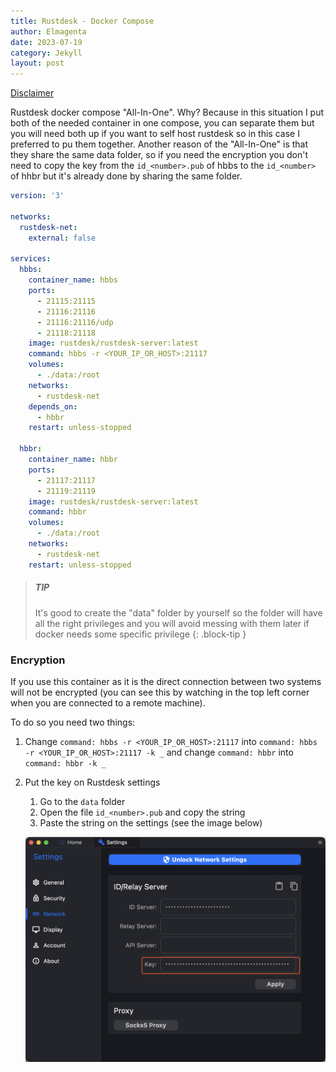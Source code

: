```yaml
---
title: Rustdesk - Docker Compose
author: Elmagenta
date: 2023-07-19
category: Jekyll
layout: post
---
```


[Disclaimer](https://elmagenta.github.io/)

Rustdesk docker compose "All-In-One".
Why?
Because in this situation I put both of the needed container in one compose, you can separate them but you will need both up if you want to self host rustdesk so in this case I preferred to pu them together.
Another reason of the "All-In-One" is that they share the same data folder, so if you need the encryption you don't need to copy the key from the `id_<number>.pub` of hbbs to the `id_<number>` of hhbr but it's already done by sharing the same folder.

```yaml
version: '3'

networks:
  rustdesk-net:
    external: false

services:
  hbbs:
    container_name: hbbs
    ports:
      - 21115:21115
      - 21116:21116
      - 21116:21116/udp
      - 21118:21118
    image: rustdesk/rustdesk-server:latest
    command: hbbs -r <YOUR_IP_OR_HOST>:21117
    volumes:
      - ./data:/root
    networks:
      - rustdesk-net
    depends_on:
      - hbbr
    restart: unless-stopped

  hbbr:
    container_name: hbbr
    ports:
      - 21117:21117
      - 21119:21119
    image: rustdesk/rustdesk-server:latest
    command: hbbr
    volumes:
      - ./data:/root
    networks:
      - rustdesk-net
    restart: unless-stopped
```

> ##### TIP
>
> It's good to create the "data" folder by yourself so the folder will have
> all the right privileges and you will avoid messing with them later if 
> docker needs some specific privilege 
{: .block-tip }

### Encryption 
If you use this container as it is the direct connection between two systems will not be encrypted (you can see this by watching in the top left corner when you are connected to a remote machine).

To do so you need two things:
1. Change `command: hbbs -r <YOUR_IP_OR_HOST>:21117` into `command: hbbs -r <YOUR_IP_OR_HOST>:21117 -k _` and change `command: hbbr` into `command: hbbr -k _`
2. Put the key on Rustdesk settings
    1. Go to the `data` folder
    2. Open the file `id_<number>.pub` and copy the string
    3. Paste the string on the settings (see the image below)

    ![Key](/assets/key.png)

